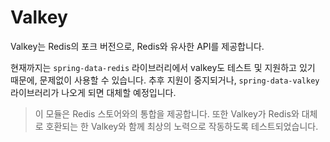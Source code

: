 # Valkey

Valkey는 Redis의 포크 버전으로, Redis와 유사한 API를 제공합니다.

현재까지는 `spring-data-redis` 라이브러리에서 valkey도 테스트 및 지원하고 있기 때문에, 문제없이 사용할 수 있습니다. 추후 지원이 중지되거나, `spring-data-valkey` 라이브러리가 나오게 되면 대체할 예정입니다.

> 이 모듈은 Redis 스토어와의 통합을 제공합니다. 또한 Valkey가 Redis와 대체로 호환되는 한 Valkey와 함께 최상의 노력으로 작동하도록 테스트되었습니다.
